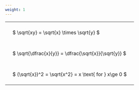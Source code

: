 ```yaml
---
weight: 1
---
```


<style type="text/css">
#T_25ec8 th.col_heading {
  text-align: left;
  font-size: 1em;
}
#T_25ec8 td {
  text-align: left;
  font-size: 1em;
  padding: 1.5em;
}
</style>
<table id="T_25ec8">
  <thead>
  </thead>
  <tbody>
    <tr>
      <td id="T_25ec8_row0_col0" class="data row0 col0" >$ \sqrt{xy} = \sqrt{x} \times \sqrt{y} $</td>
    </tr>
    <tr>
      <td id="T_25ec8_row1_col0" class="data row1 col0" >$ \sqrt{\dfrac{x}{y}} = \dfrac{\sqrt{x}}{\sqrt{y}} $</td>
    </tr>
    <tr>
      <td id="T_25ec8_row2_col0" class="data row2 col0" >$ (\sqrt{x})^2 = \sqrt{x^2} = x \text{ for } x\ge 0 $</td>
    </tr>
  </tbody>
</table>

